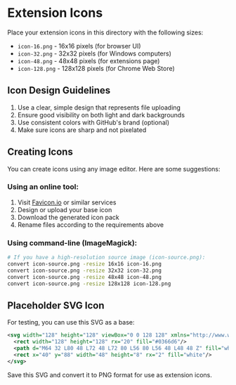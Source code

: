 # Extension Icons

Place your extension icons in this directory with the following sizes:

- `icon-16.png` - 16x16 pixels (for browser UI)
- `icon-32.png` - 32x32 pixels (for Windows computers)
- `icon-48.png` - 48x48 pixels (for extensions page)
- `icon-128.png` - 128x128 pixels (for Chrome Web Store)

## Icon Design Guidelines

1. Use a clear, simple design that represents file uploading
2. Ensure good visibility on both light and dark backgrounds
3. Use consistent colors with GitHub's brand (optional)
4. Make sure icons are sharp and not pixelated

## Creating Icons

You can create icons using any image editor. Here are some suggestions:

### Using an online tool:
1. Visit [Favicon.io](https://favicon.io/) or similar services
2. Design or upload your base icon
3. Download the generated icon pack
4. Rename files according to the requirements above

### Using command-line (ImageMagick):
```bash
# If you have a high-resolution source image (icon-source.png):
convert icon-source.png -resize 16x16 icon-16.png
convert icon-source.png -resize 32x32 icon-32.png
convert icon-source.png -resize 48x48 icon-48.png
convert icon-source.png -resize 128x128 icon-128.png
```

## Placeholder SVG Icon

For testing, you can use this SVG as a base:

```svg
<svg width="128" height="128" viewBox="0 0 128 128" xmlns="http://www.w3.org/2000/svg">
  <rect width="128" height="128" rx="20" fill="#0366d6"/>
  <path d="M64 32 L80 48 L72 48 L72 80 L56 80 L56 48 L48 48 Z" fill="white"/>
  <rect x="40" y="88" width="48" height="8" rx="2" fill="white"/>
</svg>
```

Save this SVG and convert it to PNG format for use as extension icons.
